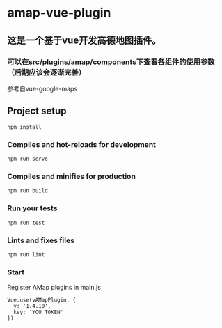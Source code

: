 # amap-vue-plugin

## 这是一个基于vue开发高德地图插件。
### 可以在src/plugins/amap/components下查看各组件的使用参数（后期应该会逐渐完善）
参考自vue-google-maps

## Project setup
```
npm install
```

### Compiles and hot-reloads for development
```
npm run serve
```

### Compiles and minifies for production
```
npm run build
```

### Run your tests
```
npm run test
```

### Lints and fixes files
```
npm run lint
```

### Start
Register AMap plugins in main.js
```
Vue.use(vAMapPlugin, {
  v: '1.4.10',
  key: 'YOU_TOKEN'
})
```